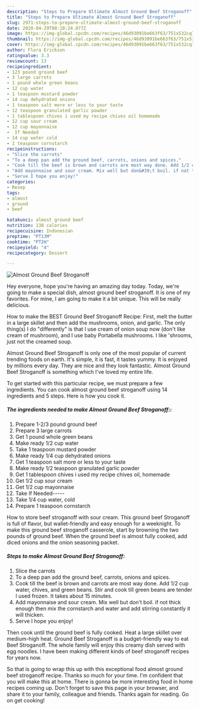 ```yaml
---
description: "Steps to Prepare Ultimate Almost Ground Beef Stroganoff"
title: "Steps to Prepare Ultimate Almost Ground Beef Stroganoff"
slug: 2971-steps-to-prepare-ultimate-almost-ground-beef-stroganoff
date: 2020-04-29T08:10:24.077Z
image: https://img-global.cpcdn.com/recipes/46d93091be663f63/751x532cq70/almost-ground-beef-stroganoff-recipe-main-photo.jpg
thumbnail: https://img-global.cpcdn.com/recipes/46d93091be663f63/751x532cq70/almost-ground-beef-stroganoff-recipe-main-photo.jpg
cover: https://img-global.cpcdn.com/recipes/46d93091be663f63/751x532cq70/almost-ground-beef-stroganoff-recipe-main-photo.jpg
author: Flora Erickson
ratingvalue: 3.3
reviewcount: 13
recipeingredient:
- 123 pound ground beef
- 3 large carrots
- 1 pound whole green beans
- 12 cup water
- 1 teaspoon mustard powder
- 14 cup dehydrated onions
- 1 teaspoon salt more or less to your taste
- 12 teaspoon granulated garlic powder
- 1 tablespoon chives i used my recipe chives oil homemade
- 12 cup sour cream
- 12 cup mayonnaise
-  If Needed
- 14 cup water cold
- 1 teaspoon cornstarch
recipeinstructions:
- "Slice the carrots"
- "To a deep pan add the ground beef, carrots, onions and spices."
- "Cook till the beef is brown and carrots are most way done. Add 1/2 cup water, chives, and green beans. Stir and cook till green beans are tender I used frozen. It takes about 15 minutes."
- "Add mayonnaise and sour cream. Mix well but don&#39;t boil. if not thick enough then mix the cornstarch and water and add stirring constantly it will thicken."
- "Serve I hope you enjoy!"
categories:
- Resep
tags:
- almost
- ground
- beef

katakunci: almost ground beef
nutrition: 138 calories
recipecuisine: Indonesian
preptime: "PT13M"
cooktime: "PT2H"
recipeyield: "4"
recipecategory: Dessert

---
```



![Almost Ground Beef Stroganoff](https://img-global.cpcdn.com/recipes/46d93091be663f63/751x532cq70/almost-ground-beef-stroganoff-recipe-main-photo.jpg)

Hey everyone, hope you're having an amazing day today. Today, we're going to make a special dish, almost ground beef stroganoff. It is one of my favorites. For mine, I am going to make it a bit unique. This will be really delicious.

How to make the BEST Ground Beef Stroganoff Recipe: First, melt the butter in a large skillet and then add the mushrooms, onion, and garlic. The only thing(s) I do &#34;differently&#34; is that I use cream of onion soup now (don&#39;t like cream of mushroom), and I use baby Portabella mushrooms. I like &#39;shrooms, just not the creamed soup.

Almost Ground Beef Stroganoff is only one of the most popular of current trending foods on earth. It's simple, it is fast, it tastes yummy. It is enjoyed by millions every day. They are nice and they look fantastic. Almost Ground Beef Stroganoff is something which I've loved my entire life.


To get started with this particular recipe, we must prepare a few ingredients. You can cook almost ground beef stroganoff using 14 ingredients and 5 steps. Here is how you cook it.

##### The ingredients needed to make Almost Ground Beef Stroganoff::

1. Prepare 1-2/3 pound ground beef
1. Prepare 3 large carrots
1. Get 1 pound whole green beans
1. Make ready 1/2 cup water
1. Take 1 teaspoon mustard powder
1. Make ready 1/4 cup dehydrated onions
1. Get 1 teaspoon salt more or less to your taste
1. Make ready 1/2 teaspoon granulated garlic powder
1. Get 1 tablespoon chives i used my recipe chives oil, homemade
1. Get 1/2 cup sour cream
1. Get 1/2 cup mayonnaise
1. Take  If Needed-----
1. Take 1/4 cup water, cold
1. Prepare 1 teaspoon cornstarch


How to store beef stroganoff with sour cream. This ground beef Stroganoff is full of flavor, but wallet-friendly and easy enough for a weeknight. To make this ground beef stroganoff casserole, start by browning the two pounds of ground beef. When the ground beef is almost fully cooked, add diced onions and the onion seasoning packet. 

##### Steps to make Almost Ground Beef Stroganoff:

1. Slice the carrots
1. To a deep pan add the ground beef, carrots, onions and spices.
1. Cook till the beef is brown and carrots are most way done. Add 1/2 cup water, chives, and green beans. Stir and cook till green beans are tender I used frozen. It takes about 15 minutes.
1. Add mayonnaise and sour cream. Mix well but don&#39;t boil. if not thick enough then mix the cornstarch and water and add stirring constantly it will thicken.
1. Serve I hope you enjoy!


Then cook until the ground beef is fully cooked. Heat a large skillet over medium-high heat. Ground Beef Stroganoff is a budget-friendly way to eat Beef Stroganoff. The whole family will enjoy this creamy dish served with egg noodles. I have been making different kinds of beef stroganoff recipes for years now. 

So that is going to wrap this up with this exceptional food almost ground beef stroganoff recipe. Thanks so much for your time. I'm confident that you will make this at home. There is gonna be more interesting food in home recipes coming up. Don't forget to save this page in your browser, and share it to your family, colleague and friends. Thanks again for reading. Go on get cooking!
